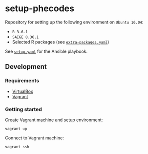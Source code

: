# setup-phecodes

Repository for setting up the following environment on `Ubuntu 16.04`:

- `R 3.6.1`
- `SAIGE 0.36.1`
- Selected R packages (see [`extra-packages.yaml`](extra-packages.yaml))

See [`setup.yaml`](setup.yaml) for the Ansible playbook.

## Development

### Requirements

- [VirtualBox](https://www.virtualbox.org/wiki/Downloads)
- [Vagrant](https://www.vagrantup.com/downloads.html)

### Getting started

Create Vagrant machine and setup environment:

```
vagrant up
```

Connect to Vagrant machine:

```
vagrant ssh
```
